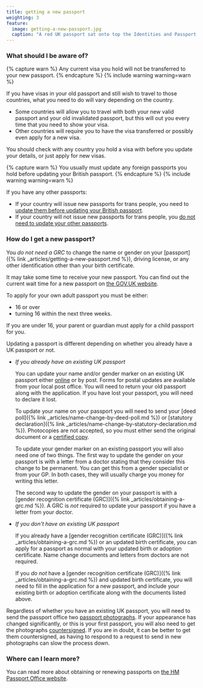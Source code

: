 ```yaml
---
title: getting a new passport
weighting: 3
feature:
  image: getting-a-new-passport.jpg
  caption: "A red UK passport sat onto top the Identities and Passport Services information leaflet."
---
```


### What should I be aware of?

{% capture warn %}
Any current visa you hold will not be transferred to your new passport.
{% endcapture %}
{% include warning warning=warn %}

If you have visas in your old passport and still wish to travel to those countries, what you need to do will vary depending on the country.
- Some countries will allow you to travel with both your new valid passport and your old invalidated passport, but this will out you every time that you need to show your visa.
- Other countries will require you to have the visa transferred or possibly even apply for a new visa.

You should check with any country you hold a visa with before you update your details, or just apply for new visas.

{% capture warn %}
You usually must update any foreign passports you hold before updating your British passport.
{% endcapture %}
{% include warning warning=warn %}

If you have any other passports: 
- If your country will issue new passports for trans people, you need to [update them before updating your British passport](https://www.gov.uk/government/publications/change-of-name-guidance/use-and-change-of-names).
- If your country will not issue new passports for trans people, you [do not need to update your other passports](https://www.gov.uk/government/publications/change-of-name-guidance/use-and-change-of-names#exceptions-guidance).

### How do I get a new passport?

You *do not need a GRC* to change the name or gender on your [passport]({% link _articles/getting-a-new-passport.md %}), driving license, or any other identification other than your birth certificate.

It may take some time to receive your new passport. You can find out the current wait time for a new passport on [the GOV.UK website](https://www.gov.uk/government/organisations/hm-passport-office/about-our-services).

To apply for your own adult passport you must be either:
- 16 or over
- turning 16 within the next three weeks.

If you are under 16, your parent or guardian must apply for a child passport for you.

Updating a passport is different depending on whether you already have a UK passport or not.

- *If you already have an existing UK passport*

  You can update your name and/or gender marker on an existing UK passport either [online](https://www.gov.uk/apply-renew-passport) or by post. Forms for postal updates are available from your local post office. You will need to return your old passport along with the application. If you have lost your passport, you will need to declare it lost. 

  To update your name on your passport you will need to send your [deed poll]({% link _articles/name-change-by-deed-poll.md %}) or [statutory declaration]({% link _articles/name-change-by-statutory-declaration.md %}). Photocopies are not accepted, so you must either send the original document or a [certified copy](https://www.gov.uk/certifying-a-document).  

  To update your gender marker on an existing passport you will also need one of two things. The first way to update the gender on your passport is with a letter from a doctor stating that they consider this change to be permanent. You can get this from a gender specialist or from your GP. In both cases, they will usually charge you money for writing this letter.

  The second way to update the gender on your passport is with a [gender recognition certificate (GRC)]({% link _articles/obtaining-a-grc.md %}). A GRC is *not* required to update your passport if you have a letter from your doctor.

- *If you don't have an existing UK passport*

  If you already have a [gender recognition certificate (GRC)]({% link _articles/obtaining-a-grc.md %}) or an updated birth certificate, you can apply for a passport as normal with your updated birth or adoption certificate. Name change documents and letters from doctors are not required.

  If you *do not* have a [gender recognition certificate (GRC)]({% link _articles/obtaining-a-grc.md %}) and updated birth certificate, you will need to fill in the application for a new passport, and include your existing birth or adoption certificate along with the documents listed above.

Regardless of whether you have an existing UK passport, you will need to send the passport office two [passport photographs](https://www.gov.uk/photos-for-passports). If your appearance has changed significantly, or this is your first passport, you will also need to get the photographs [countersigned](https://www.gov.uk/countersigning-passport-applications). If you are in doubt, it can be better to get them countersigned, as having to respond to a request to send in new photographs can slow the process down. 

### Where can I learn more?

You can read more about obtaining or renewing passports on [the HM Passport Office website](https://www.gov.uk/government/uploads/system/uploads/attachment_data/file/251703/Applying_for_a_passport_additional_information.PDF).
